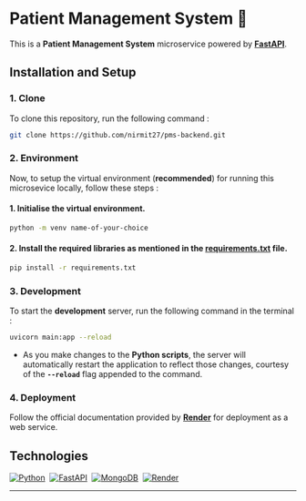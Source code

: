 # Patient Management System 🏥

This is a **Patient Management System** microservice powered by [**FastAPI**](https://fastapi.tiangolo.com/tutorial/).

## Installation and Setup

### 1. Clone
To clone this repository, run the following command :
```bash
git clone https://github.com/nirmit27/pms-backend.git
```

### 2. Environment
Now, to setup the virtual environment (**recommended**) for running this microsevice locally, follow these steps :

#### 1. Initialise the virtual environment.
```bash
python -m venv name-of-your-choice
```

#### 2. Install the required libraries as mentioned in the [requirements.txt](./requirements.txt) file.
```bash
pip install -r requirements.txt
```

### 3. Development
To start the **development** server, run the following command in the terminal :
```bash
uvicorn main:app --reload
```

- As you make changes to the **Python scripts**, the server will automatically restart the application to reflect those changes, courtesy of the **`--reload`** flag appended to the command.

### 4. Deployment
Follow the official documentation provided by **[Render](https://render.com/docs/deploy-fastapi)** for deployment as a web service.


## Technologies
[![Python](https://img.shields.io/badge/Python-3776AB?style=for-the-badge&logo=python&logoColor=white)](https://docs.python.org/)&nbsp; [![FastAPI](https://img.shields.io/badge/FastAPI-009688?style=for-the-badge&logo=fastapi&logoColor=white)](https://fastapi.tiangolo.com/)&nbsp; [![MongoDB](https://img.shields.io/badge/MongoDB-47A248?style=for-the-badge&logo=mongodb&logoColor=white)](https://docs.mongodb.com/)&nbsp; [![Render](https://img.shields.io/badge/Render-000?style=for-the-badge&logo=render&logoColor=white)](https://docs.railway.app/)

---
